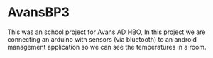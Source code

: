 # AvansBP3
This was an school project for Avans AD HBO, In this project we are connecting an arduino with sensors (via bluetooth) to an android management application so we can see the temperatures in a room.
